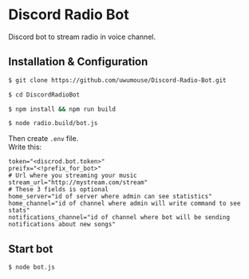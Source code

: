 # Discord Radio Bot
Discord bot to stream radio in voice channel.


## Installation & Configuration
```bash
$ git clone https://github.com/uwumouse/Discord-Radio-Bot.git

$ cd DiscordRadioBot

$ npm install && npm run build

$ node radio.build/bot.js
```

Then create `.env` file.  
Write this:
```
token="<discrod.bot.token>"
preifx="<!prefix_for_bot>"
# Url where you streaming your music
stream_url="http://mystream.com/stream"
# These 3 fields is optional
home_server="id of server where admin can see statistics"
home_channel="id of channel where admin will write command to see stats"
notifications_channel="id of channel where bot will be sending notifications about new songs"
```

## Start bot
```bash
$ node bot.js
```